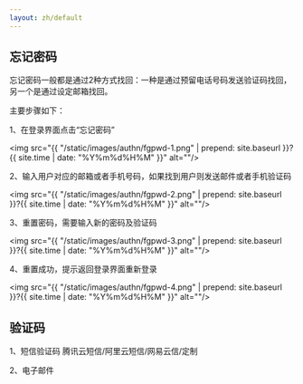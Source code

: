 ```yaml
---
layout: zh/default
---
```

<h2>忘记密码</h2>

忘记密码一般都是通过2种方式找回：一种是通过预留电话号码发送验证码找回，另一个是通过设定邮箱找回。

主要步骤如下：

1、在登录界面点击“忘记密码”

<img src="{{ "/static/images/authn/fgpwd-1.png" | prepend: site.baseurl }}?{{ site.time | date: "%Y%m%d%H%M" }}"  alt=""/>

2、输入用户对应的邮箱或者手机号码，如果找到用户则发送邮件或者手机验证码

<img src="{{ "/static/images/authn/fgpwd-2.png" | prepend: site.baseurl }}?{{ site.time | date: "%Y%m%d%H%M" }}"  alt=""/>

3、重置密码，需要输入新的密码及验证码

<img src="{{ "/static/images/authn/fgpwd-3.png" | prepend: site.baseurl }}?{{ site.time | date: "%Y%m%d%H%M" }}"  alt=""/>

4、重置成功，提示返回登录界面重新登录

<img src="{{ "/static/images/authn/fgpwd-4.png" | prepend: site.baseurl }}?{{ site.time | date: "%Y%m%d%H%M" }}"  alt=""/>

<h2>验证码</h2>

1、短信验证码  腾讯云短信/阿里云短信/网易云信/定制

2、电子邮件 

